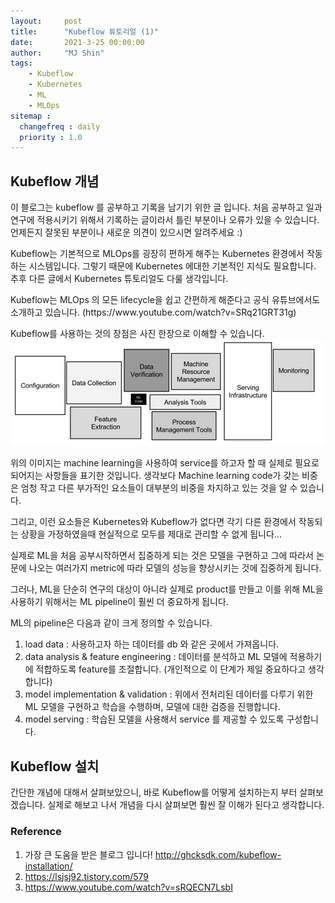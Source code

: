 ```yaml
---
layout:     post
title:      "Kubeflow 튜토리얼 (1)"
date:       2021-3-25 00:00:00
author:     "MJ Shin"
tags:
    - Kubeflow
    - Kubernetes
    - ML
    - MLOps
sitemap :
  changefreq : daily
  priority : 1.0
---
```

## Kubeflow 개념 

<p> 이 블로그는 kubeflow 를 공부하고 기록을 남기기 위한 글 입니다. 처음 공부하고 일과 연구에 적용시키기 위해서 기록하는 글이라서 틀린 부분이나 오류가 있을 수 있습니다. 언제든지 잘못된 부분이나 새로운 의견이 있으시면 알려주세요 :)

<p> Kubeflow는 기본적으로 MLOps를 굉장히 편하게 해주는 Kubernetes 환경에서 작동하는 시스템입니다. 그렇기 때문에 Kubernetes 에대한 기본적인 지식도 필요합니다. 추후 다른 글에서 Kubernetes 튜토리얼도 다룰 생각입니다.

<p> Kubeflow는 MLOps 의 모든 lifecycle을 쉽고 간편하게 해준다고 공식 유튜브에서도 소개하고 있습니다. (https://www.youtube.com/watch?v=SRq21GRT31g)

<p> Kubeflow를 사용하는 것의 장점은 사진 한장으로 이해할 수 있습니다. 

<img src="https://github.com/170928/170928.github.io/blob/master/_images/ml_operation_overview.png?raw=true">

<p> 위의 이미지는 machine learning을 사용하여 service를 하고자 할 때 실제로 필요로 되어지는 사항들을 표기한 것입니다. 생각보다 Machine learning code가 갖는 비중은 엄청 작고 다른 부가적인 요소들이 대부분의 비중을 차지하고 있는 것을 알 수 있습니다. 

<p> 그리고, 이런 요소들은 Kubernetes와 Kubeflow가 없다면 각기 다른 환경에서 작동되는 상황을 가정하였을때 현실적으로 모두를 제대로 관리할 수 없게 됩니다...

<p> 실제로 ML을 처음 공부시작하면서 집중하게 되는 것은 모델을 구현하고 그에 따라서 논문에 나오는 여러가지 metric에 따라 모델의 성능을 향상시키는 것에 집중하게 됩니다. 

<p> 그러나, ML을 단순히 연구의 대상이 아니라 실제로 product를 만들고 이를 위해 ML을 사용하기 위해서는 ML pipeline이 훨씬 더 중요하게 됩니다.

<p> ML의 pipeline은 다음과 같이 크게 정의할 수 있습니다. 

1. load data : 사용하고자 하는 데이터를 db 와 같은 곳에서 가져옵니다. 
2. data analysis & feature engineering : 데이터를 분석하고 ML 모델에 적용하기에 적합하도록 feature를 조절합니다. (개인적으로 이 단계가 제일 중요하다고 생각합니다)
3.  model implementation & validation : 위에서 전처리된 데이터를 다루기 위한 ML 모델을 구현하고 학습을 수행하며, 모델에 대한 검증을 진행합니다.
4.  model serving : 학습된 모델을 사용해서 service 를 제공할 수 있도록 구성합니다. 



## Kubeflow 설치

<p> 간단한 개념에 대해서 살펴보았으니, 바로 Kubeflow를 어떻게 설치하는지 부터 살펴보겠습니다. 실제로 해보고 나서 개념을 다시 살펴보면 훨씬 잘 이해가 된다고 생각합니다.

<p> 



### Reference 
1. 가장 큰 도움을 받은 블로그 입니다! http://ghcksdk.com/kubeflow-installation/ 
2.  https://lsjsj92.tistory.com/579 
3.   https://www.youtube.com/watch?v=sRQECN7LsbI
